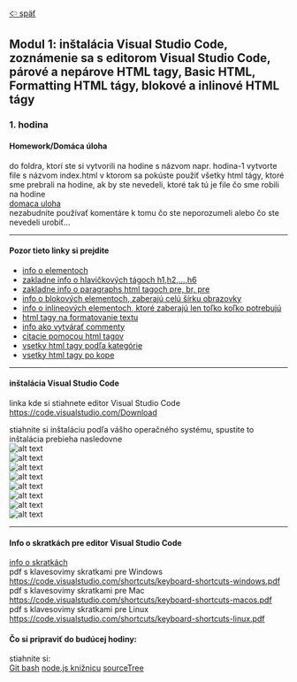 [&#129188; späť](../../README.md)<br>

## Modul 1: inštalácia Visual Studio Code, zoznámenie sa s editorom Visual Studio Code, párové a nepárove HTML tagy, Basic HTML, Formatting HTML tágy, blokové a inlinové HTML tágy

### 1. hodina

#### Homework/Domáca úloha<br>

do foldra, ktorí ste si vytvorili na hodine s názvom napr. hodina-1 vytvorte file s názvom index.html v ktorom sa pokúste použiť všetky html tágy, ktoré sme prebrali na hodine, ak by ste nevedeli, ktoré tak tú je file čo sme robili na hodine<br>
[domaca uloha](homework/solution.html)<br>
nezabudnite používať komentáre k tomu čo ste neporozumeli alebo čo ste nevedeli urobiť...<br>

<hr>

#### Pozor tieto linky si prejdite<br>

- [info o elementoch](https://www.w3schools.com/html/html_elements.asp)<br>
- [zakladne info o hlavičkových tágoch h1,h2,...,h6](https://www.w3schools.com/html/html_headings.asp)<br>
- [zakladne info o paragraphs html tagoch pre, br, pre](https://www.w3schools.com/html/html_paragraphs.asp)<br>
- [info o blokových elementoch, zaberajú celú šírku obrazovky](https://www.w3schools.com/html/html_blocks.asp)<br>
- [info o inlineových elementoch, ktoré zaberajú len toľko koľko potrebujú](https://developer.mozilla.org/en-US/docs/Web/HTML/Block-level_elements)<br>
- [html tagy na formatovanie textu](https://www.w3schools.com/html/html_formatting.asp)<br>
- [info ako vytvárať commenty](https://www.w3schools.com/html/html_comments.asp)<br>
- [citacie pomocou html tagov](https://www.w3schools.com/html/html_paragraphs.asp)<br>
- [vsetky html tagy podľa kategórie](https://www.w3schools.com/tags/ref_byfunc.asp)<br>
- [vsetky html tagy po kope](http://overapi.com/html)<br>

<hr>

#### inštalácia Visual Studio Code<br>

linka kde si stiahnete editor Visual Studio Code <https://code.visualstudio.com/Download><br>

stiahnite si inštaláciu podľa vášho operačného systému, spustite to<br>
inštalácia prebieha nasledovne<br>
![alt text](images/1.png)<br>
![alt text](images/1.png)<br>
![alt text](images/2.png)<br>
![alt text](images/3.png)<br>
![alt text](images/4.png)<br>
![alt text](images/5.png)<br>
![alt text](images/6.png)<br>
![alt text](images/7.png)<br>

<hr>

#### Info o skratkách pre editor Visual Studio Code<br>

[info o skratkách](keybindings.md)<br>
pdf s klavesovimy skratkami pre Windows
<https://code.visualstudio.com/shortcuts/keyboard-shortcuts-windows.pdf><br>
pdf s klavesovimy skratkami pre Mac
<https://code.visualstudio.com/shortcuts/keyboard-shortcuts-macos.pdf><br>
pdf s klavesovimy skratkami pre Linux
<https://code.visualstudio.com/shortcuts/keyboard-shortcuts-linux.pdf><br>

#### Čo si pripraviť do budúcej hodiny:<br>

stiahnite si: <br>
<a href="https://git-scm.com/downloads/" target="_blank">Git bash</a>
<a href="https://nodejs.org/en/download" target="_blank">node.js knižnicu</a>
<a href="https://downloads.atlassian.com/software/sourcetree/windows/ga/SourceTreeSetup-2.6.10.exe?_ga=2.130873935.191283009.1538773739-2133317863.1538513447" target="_blank">sourceTree</a>
